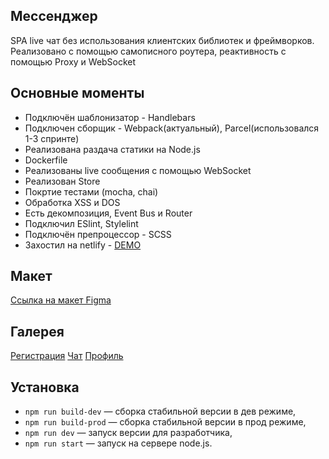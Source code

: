 ## Мессенджер

  SPA live чат без использования клиентских библиотек и фреймворков.
  Реализовано с помощью самописного роутера, реактивность с помощью Proxy и WebSocket 
  
## Основные моменты

- Подключён шаблонизатор - Handlebars
- Подключен сборщик - Webpack(актуальный), Parcel(использовался 1-3 спринте)
- Реализована раздача статики на Node.js
- Dockerfile
- Реализованы live сообщения с помощью WebSocket
- Реализован Store
- Покртие тестами (mocha, chai)
- Обработка XSS и DOS
- Есть декомпозиция, Event Bus и Router
- Подключил ESlint, Stylelint
- Подключён препроцессор - SCSS
- Захостил на netlify - [DEMO](https://spiffy-kheer-564f95.netlify.app/)

## Макет

[Ссылка на макет Figma](https://www.figma.com/file/24EUnEHGEDNLdOcxg7ULwV/Chat?node-id=1%3A103)

## Галерея
[Регистрация](https://ibb.co/g6hQrzj)
[Чат](https://ibb.co/vhHNGWR)
[Профиль](https://ibb.co/sy63GjS)

## Установка

- `npm run build-dev` — сборка стабильной версии в дев режиме,
- `npm run build-prod` — сборка стабильной версии в прод режиме,
- `npm run dev` — запуск версии для разработчика,
- `npm run start` — запуск на сервере node.js.
